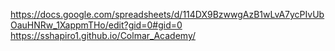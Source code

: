 https://docs.google.com/spreadsheets/d/114DX9BzwwgAzB1wLvA7ycPIvUbOauHNRw_1XappmTHo/edit?gid=0#gid=0
https://sshapiro1.github.io/Colmar_Academy/